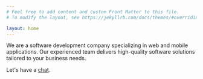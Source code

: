 ```yaml
---
# Feel free to add content and custom Front Matter to this file.
# To modify the layout, see https://jekyllrb.com/docs/themes/#overriding-theme-defaults

layout: home
---
```


We are a software development company specializing in web and mobile applications. Our experienced team delivers high-quality software solutions tailored to your business needs.

Let's have a <a href="mailto:{{ site.business_email }}">chat</a>.
